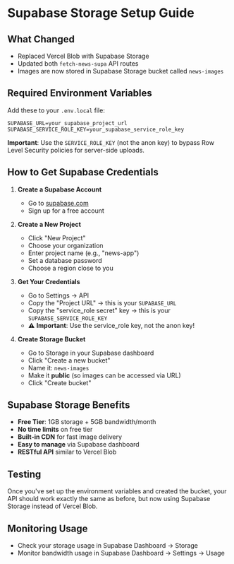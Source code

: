 # Supabase Storage Setup Guide

## What Changed
- Replaced Vercel Blob with Supabase Storage
- Updated both `fetch-news-supa` API routes
- Images are now stored in Supabase Storage bucket called `news-images`

## Required Environment Variables
Add these to your `.env.local` file:

```env
SUPABASE_URL=your_supabase_project_url
SUPABASE_SERVICE_ROLE_KEY=your_supabase_service_role_key
```

**Important**: Use the `SERVICE_ROLE_KEY` (not the anon key) to bypass Row Level Security policies for server-side uploads.

## How to Get Supabase Credentials

1. **Create a Supabase Account**
   - Go to [supabase.com](https://supabase.com)
   - Sign up for a free account

2. **Create a New Project**
   - Click "New Project"
   - Choose your organization
   - Enter project name (e.g., "news-app")
   - Set a database password
   - Choose a region close to you

3. **Get Your Credentials**
   - Go to Settings → API
   - Copy the "Project URL" → this is your `SUPABASE_URL`
   - Copy the "service_role secret" key → this is your `SUPABASE_SERVICE_ROLE_KEY`
   - ⚠️ **Important**: Use the service_role key, not the anon key!

4. **Create Storage Bucket**
   - Go to Storage in your Supabase dashboard
   - Click "Create a new bucket"
   - Name it: `news-images`
   - Make it **public** (so images can be accessed via URL)
   - Click "Create bucket"

## Supabase Storage Benefits
- **Free Tier**: 1GB storage + 5GB bandwidth/month
- **No time limits** on free tier
- **Built-in CDN** for fast image delivery
- **Easy to manage** via Supabase dashboard
- **RESTful API** similar to Vercel Blob

## Testing
Once you've set up the environment variables and created the bucket, your API should work exactly the same as before, but now using Supabase Storage instead of Vercel Blob.

## Monitoring Usage
- Check your storage usage in Supabase Dashboard → Storage
- Monitor bandwidth usage in Supabase Dashboard → Settings → Usage

